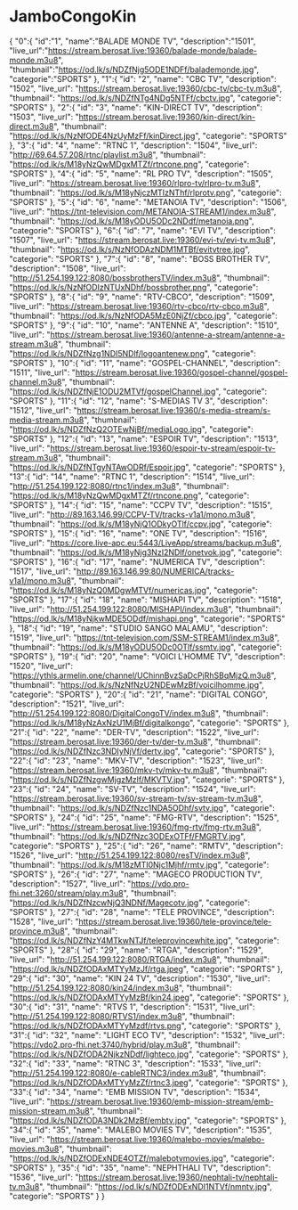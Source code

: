 # JamboCongoKin
{
  "0":{
  "id":"1",
  "name":"BALADE MONDE TV",
  "description":"1501",
  "live_url":"https://stream.berosat.live:19360/balade-monde/balade-monde.m3u8",
  "thumbnail":"https://od.lk/s/NDZfNjg5ODE1NDFf/balademonde.jpg",
  "categorie":"SPORTS"
  },
  "1":{
  "id": "2",
  "name": "CBC TV",
  "description": "1502",
  "live_url": "https://stream.berosat.live:19360/cbc-tv/cbc-tv.m3u8",
  "thumbnail": "https://od.lk/s/NDZfNTg4NDg5NTFf/cbctv.jpg",
  "categorie": "SPORTS"
  },
  "2":{
  "id": "3",
  "name": "KIN-DIRECT TV",
  "description": "1503",
  "live_url": "https://stream.berosat.live:19360/kin-direct/kin-direct.m3u8",
  "thumbnail": "https://od.lk/s/NzNfODE4NzUyMzFf/kinDirect.jpg",
  "categorie": "SPORTS"
  },
  "3":{
  "id": "4",
  "name": "RTNC 1",
  "description": "1504",
  "live_url": "http://69.64.57.208/rtnc/playlist.m3u8",
  "thumbnail": "https://od.lk/s/M18yNzQwMDgxMTZf/rtncone.png",
  "categorie": "SPORTS"
  },
  "4":{
  "id": "5",
  "name": "RL PRO TV",
  "description": "1505",
  "live_url": "https://stream.berosat.live:19360/rlpro-tv/rlpro-tv.m3u8",
  "thumbnail": "https://od.lk/s/M18yNjczMTIzNThf/rlprotv.png",
  "categorie": "SPORTS"
  },
  "5":{
  "id": "6",
  "name": "METANOIA TV",
  "description": "1506",
  "live_url": "https://tnt-television.com/METANOIA-STREAM1/index.m3u8",
  "thumbnail": "https://od.lk/s/M18yODU5ODc2NDdf/metanoia.png",
  "categorie": "SPORTS"
  },
  "6":{
  "id": "7",
  "name": "EVI TV",
  "description": "1507",
  "live_url": "https://stream.berosat.live:19360/evi-tv/evi-tv.m3u8",
  "thumbnail": "https://od.lk/s/NzNfODAzNDM1MTBf/evitvtree.jpg",
  "categorie": "SPORTS"
  },
  "7":{
  "id": "8",
  "name": "BOSS BROTHER TV",
  "description": "1508",
  "live_url": "http://51.254.199.122:8080/bossbrothersTV/index.m3u8",
  "thumbnail": "https://od.lk/s/NzNfODIzNTUxNDhf/bossbrother.png",
  "categorie": "SPORTS"
  },
  "8":{
  "id": "9",
  "name": "RTV-CBCO",
  "description": "1509",
  "live_url": "https://stream.berosat.live:19360/rtv-cbco/rtv-cbco.m3u8",
  "thumbnail": "https://od.lk/s/NzNfODA5MzE0NjZf/cbco.jpg",
  "categorie": "SPORTS"
  },
  "9":{
  "id": "10",
  "name": "ANTENNE A",
  "description": "1510",
  "live_url": "https://stream.berosat.live:19360/antenne-a-stream/antenne-a-stream.m3u8",
  "thumbnail": "https://od.lk/s/NDZfNzg1NDI5NDlf/logoantenew.png",
  "categorie": "SPORTS"
  },
  "10":{
  "id": "11",
  "name": "GOSPEL-CHANNEL",
  "description": "1511",
  "live_url": "https://stream.berosat.live:19360/gospel-channel/gospel-channel.m3u8",
  "thumbnail": "https://od.lk/s/NDZfNjE1ODU2MTVf/gospelChannel.jpg",
  "categorie": "SPORTS"
  },
  "11":{
  "id": "12",
  "name": "S-MEDIAS TV 3",
  "description": "1512",
  "live_url": "https://stream.berosat.live:19360/s-media-stream/s-media-stream.m3u8",
  "thumbnail": "https://od.lk/s/NDZfNzQ2OTEwNjBf/mediaLogo.jpg",
  "categorie": "SPORTS"
  },
  "12":{
  "id": "13",
  "name": "ESPOIR TV",
  "description": "1513",
  "live_url": "https://stream.berosat.live:19360/espoir-tv-stream/espoir-tv-stream.m3u8",
  "thumbnail": "https://od.lk/s/NDZfNTgyNTAwODRf/Espoir.jpg",
  "categorie": "SPORTS"
  },
  "13":{
  "id": "14",
  "name": "RTNC 1",
  "description": "1514",
  "live_url": "http://51.254.199.122:8080/rtnc1/index.m3u8",
  "thumbnail": "https://od.lk/s/M18yNzQwMDgxMTZf/rtncone.png",
  "categorie": "SPORTS"
  },
  "14":{
  "id": "15",
  "name": "CCPV TV",
  "description": "1515",
  "live_url": "http://89.163.146.99/CCPV-TV/tracks-v1a1/mono.m3u8",
  "thumbnail": "https://od.lk/s/M18yNjQ1ODkyOTlf/ccpv.jpg",
  "categorie": "SPORTS"
  },
  "15":{
  "id": "16",
  "name": "ONE TV",
  "description": "1516",
  "live_url": "https://core.live-apc.eu:5443/LiveApp/streams/backup.m3u8",
  "thumbnail": "https://od.lk/s/M18yNjg3NzI2NDlf/onetvok.jpg",
  "categorie": "SPORTS"
  },
  "16":{
  "id": "17",
  "name": "NUMERICA TV",
  "description": "1517",
  "live_url": "http://89.163.146.99:80/NUMERICA/tracks-v1a1/mono.m3u8",
  "thumbnail": "https://od.lk/s/M18yNzQ0MDgwMTVf/numericas.jpg",
  "categorie": "SPORTS"
  },
  "17":{
  "id": "18",
  "name": "MISHAPI TV",
  "description": "1518",
  "live_url": "http://51.254.199.122:8080/MISHAPI/index.m3u8",
  "thumbnail": "https://od.lk/s/M18yNjkwMDE5ODdf/mishapi.png",
  "categorie": "SPORTS"
  },
  "18":{
  "id": "19",
  "name": "STUDIO SANGO MALAMU",
  "description": "1519",
  "live_url": "https://tnt-television.com/SSM-STREAM1/index.m3u8",
  "thumbnail": "https://od.lk/s/M18yODU5ODc0OTlf/ssmtv.jpg",
  "categorie": "SPORTS"
  },
  "19":{
  "id": "20",
  "name": "VOICI L'HOMME TV",
  "description": "1520",
  "live_url": "https://ythls.armelin.one/channel/UChinnBvzSaDcPjRhSBqMjzQ.m3u8",
  "thumbnail": "https://od.lk/s/NzNfNzU2NDEwMzBf/voicilhomme.jpg",
  "categorie": "SPORTS"
  },
  "20":{
  "id": "21",
  "name": "DIGITAL CONGO",
  "description": "1521",
  "live_url": "http://51.254.199.122:8080/DigitalCongoTV/index.m3u8",
  "thumbnail": "https://od.lk/s/M18yNzAxNzU1MjBf/digitalkongo",
  "categorie": "SPORTS"
  },
  "21":{
  "id": "22",
  "name": "DER-TV",
  "description": "1522",
  "live_url": "https://stream.berosat.live:19360/der-tv/der-tv.m3u8",
  "thumbnail": "https://od.lk/s/NDZfNzc3NDIyNjVf/dertv.jpg",
  "categorie": "SPORTS"
  },
  "22":{
  "id": "23",
  "name": "MKV-TV",
  "description": "1523",
  "live_url": "https://stream.berosat.live:19360/mkv-tv/mkv-tv.m3u8",
  "thumbnail": "https://od.lk/s/NDZfNzgwMjgzMzlf/MKVTV.jpg",
  "categorie": "SPORTS"
  },
  "23":{
  "id": "24",
  "name": "SV-TV",
  "description": "1524",
  "live_url": "https://stream.berosat.live:19360/sv-stream-tv/sv-stream-tv.m3u8",
  "thumbnail": "https://od.lk/s/NDZfNzc1NDA5ODhf/svtv.jpg",
  "categorie": "SPORTS"
  },
  "24":{
  "id": "25",
  "name": "FMG-RTV",
  "description": "1525",
  "live_url": "https://stream.berosat.live:19360/fmg-rtv/fmg-rtv.m3u8",
  "thumbnail": "https://od.lk/s/NDZfNzc3ODExOTFf/FMGRTV.jpg",
  "categorie": "SPORTS"
  },
  "25":{
  "id": "26",
  "name": "RMTV",
  "description": "1526",
  "live_url": "http://51.254.199.122:8080/resTV/index.m3u8",
  "thumbnail": "https://od.lk/s/M18zMTI0Njc1Mjhf/rmtv.jpg",
  "categorie": "SPORTS"
  },
  "26":{
  "id": "27",
  "name": "MAGECO PRODUCTION TV",
  "description": "1527",
  "live_url": "https://vdo.pro-fhi.net:3260/stream/play.m3u8",
  "thumbnail": "https://od.lk/s/NDZfNzcwNjQ3NDNf/Magecotv.jpg",
  "categorie": "SPORTS"
  },
  "27":{
  "id": "28",
  "name": "TELE PROVINCE",
  "description": "1528",
  "live_url": "https://stream.berosat.live:19360/tele-province/tele-province.m3u8",
  "thumbnail": "https://od.lk/s/NDZfNzY4MTkwNTJf/teleprovincewhite.jpg",
  "categorie": "SPORTS"
  },
  "28":{
  "id": "29",
  "name": "RTGA",
  "description": "1529",
  "live_url": "http://51.254.199.122:8080/RTGA/index.m3u8",
  "thumbnail": "https://od.lk/s/NDZfODAxMTYyMzJf/rtga.jpeg",
  "categorie": "SPORTS"
  },
  "29":{
  "id": "30",
  "name": "KIN 24 TV",
  "description": "1530",
  "live_url": "http://51.254.199.122:8080/kin24/index.m3u8",
  "thumbnail": "https://od.lk/s/NDZfODAxMTYyMzBf/kin24.jpeg",
  "categorie": "SPORTS"
  },
  "30":{
  "id": "31",
  "name": "RTVS 1",
  "description": "1531",
  "live_url": "http://51.254.199.122:8080/RTVS1/index.m3u8",
  "thumbnail": "https://od.lk/s/NDZfODAxMTYyMzdf/rtvs.png",
  "categorie": "SPORTS"
  },
  "31":{
  "id": "32",
  "name": "LIGHT ECO TV",
  "description": "1532",
  "live_url": "https://vdo2.pro-fhi.net:3740/hybrid/play.m3u8",
  "thumbnail": "https://od.lk/s/NDZfODA2NjkzNDdf/lighteco.jpg",
  "categorie": "SPORTS"
  },
  "32":{
  "id": "33",
  "name": "RTNC 3",
  "description": "1533",
  "live_url": "http://51.254.199.122:8080/e-cableRTNC3/index.m3u8",
  "thumbnail": "https://od.lk/s/NDZfODAxMTYyMzZf/rtnc3.jpeg",
  "categorie": "SPORTS"
  },
  "33":{
  "id": "34",
  "name": "EMB MISSION TV",
  "description": "1534",
  "live_url": "https://stream.berosat.live:19360/emb-mission-stream/emb-mission-stream.m3u8",
  "thumbnail": "https://od.lk/s/NDZfODA3NDk2MzBf/embtv.jpg",
  "categorie": "SPORTS"
  },
  "34":{
  "id": "35",
  "name": "MALEBO MOVIES TV",
  "description": "1535",
  "live_url": "https://stream.berosat.live:19360/malebo-movies/malebo-movies.m3u8",
  "thumbnail": "https://od.lk/s/NDZfODExNDE4OTZf/malebotvmovies.jpg",
  "categorie": "SPORTS"
  },
  "35":{
  "id": "35",
  "name": "NEPHTHALI TV",
  "description": "1536",
  "live_url": "https://stream.berosat.live:19360/nephtali-tv/nephtali-tv.m3u8",
  "thumbnail": "https://od.lk/s/NDZfODExNDI1NTVf/nmntv.jpg",
  "categorie": "SPORTS"
  } 
}


